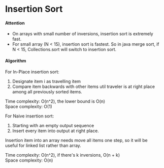 # Insertion Sort

#### Attention

* On arrays with small number of inversions, insertion sort is extremely fast.
* For small array (N < 15), insertion sort is fastest.
  So in java merge sort, if N < 15, Collections.sort will switch to insertion sort.

#### Algorithm
For In-Place insertion sort:
1. Designate item i as travelling item
2. Compare item backwards with other items util traveler is at right place among all previously sorted items. 

Time complexity: O(n^2), the lower bound is O(n)   
Space complexity: O(1)

For Naive insertion sort:
1. Starting with an empty output sequence
2. Insert every item into output at right place.

Insertion item into an array needs move all items one step, 
so it will be useful for linked list rather than array.

Time complexity: O(n^2), if there's k inversions, O(n + k)  
Space complexity: O(n)
